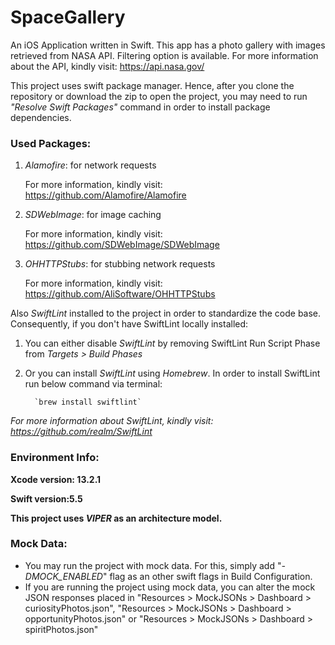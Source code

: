 # SpaceGallery
An iOS Application written in Swift. This app has a photo gallery with images retrieved from NASA API. Filtering option is available. For more information about the API, kindly visit: https://api.nasa.gov/

This project uses swift package manager. Hence, after you clone the repository or download the zip to open the project, you may need to run *"Resolve Swift Packages"* command in order to install package dependencies.

### Used Packages:

1. *Alamofire*: for network requests
    
    For more information, kindly visit: https://github.com/Alamofire/Alamofire
    
2. *SDWebImage*: for image caching

    For more information, kindly visit: https://github.com/SDWebImage/SDWebImage
    
3. *OHHTTPStubs*: for stubbing network requests

    For more information, kindly visit: https://github.com/AliSoftware/OHHTTPStubs

Also *SwiftLint* installed to the project in order to standardize the code base. Consequently, if you don't have SwiftLint locally installed:

  1. You can either disable *SwiftLint* by removing SwiftLint Run Script Phase from *Targets > Build Phases*

  2. Or you can install *SwiftLint* using *Homebrew*. In order to install SwiftLint run below command via terminal:
    
           `brew install swiftlint`
        
  *For more information about *SwiftLint*, kindly visit: https://github.com/realm/SwiftLint*

### Environment Info:
**Xcode version: 13.2.1**

**Swift version:5.5**

**This project uses *VIPER* as an architecture model.**

### Mock Data:
- You may run the project with mock data. For this, simply add "*-DMOCK_ENABLED*" flag as an other swift flags in Build Configuration.
- If you are running the project using mock data, you can alter the mock JSON responses placed in "Resources > MockJSONs > Dashboard > curiosityPhotos.json",
    "Resources > MockJSONs > Dashboard > opportunityPhotos.json" or
    "Resources > MockJSONs > Dashboard > spiritPhotos.json"
